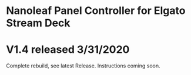 # Nanoleaf Panel Controller for Elgato Stream Deck

# V1.4 released 3/31/2020

Complete rebuild, see latest Release.  Instructions coming soon.
